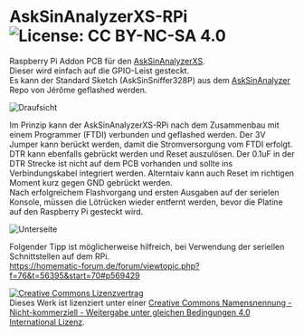 # AskSinAnalyzerXS-RPi     ![License: CC BY-NC-SA 4.0](https://img.shields.io/badge/License-CC%20BY--NC--SA%204.0-lightgrey.svg)
Raspberry Pi Addon PCB für den [AskSinAnalyzerXS](https://github.com/psi-4ward/AskSinAnalyzerXS).  
Dieser wird einfach auf die GPIO-Leist gesteckt.  
Es kann der Standard Sketch (AskSinSniffer328P) aus dem [AskSinAnalyzer](https://github.com/jp112sdl/AskSinAnalyzer) Repo von Jérôme geflashed werden.  

![Draufsicht](https://raw.githubusercontent.com/der-pw/AskSinAnalyzerXS-RPi/main/img/top.jpg)

Im Prinzip kann der AskSinAnalyzerXS-RPi nach dem Zusammenbau mit einem Programmer (FTDI) verbunden und geflashed werden.
Der 3V Jumper kann berückt werden, damit die Stromversorgung vom FTDI erfolgt. DTR kann ebenfalls gebrückt werden und Reset auszulösen.
Der 0.1uF in der DTR Strecke ist nicht auf dem PCB vorhanden und sollte ins Verbindungskabel integriert werden. Alterntaiv kann auch Reset im richtigen Moment kurz gegen GND gebrückt werden.  
Nach erfolgreichem Flashvorgang und ersten Ausgaben auf der serielen Konsole, müssen die Lötrücken wieder entfernt werden, bevor die Platine auf den Raspberry Pi gesteckt wird.

![Unterseite](https://raw.githubusercontent.com/der-pw/AskSinAnalyzerXS-RPi/main/img/Belegung.jpg)  

Folgender Tipp ist möglicherweise hilfreich, bei Verwendung der seriellen Schnittstellen auf dem RPi.  
https://homematic-forum.de/forum/viewtopic.php?f=76&t=56395&start=70#p569429 

[![Creative Commons Lizenzvertrag](https://i.creativecommons.org/l/by-nc-sa/4.0/88x31.png)](http://creativecommons.org/licenses/by-nc-sa/4.0/)  
Dieses Werk ist lizenziert unter einer [Creative Commons Namensnennung - Nicht-kommerziell - Weitergabe unter gleichen Bedingungen 4.0 International Lizenz](http://creativecommons.org/licenses/by-nc-sa/4.0/).

